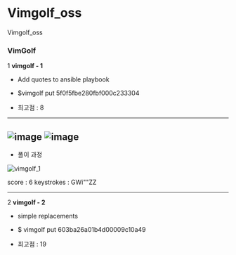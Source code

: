 # Vimgolf_oss
Vimgolf_oss

### VimGolf ###

1 **vimgolf - 1**

* Add quotes to ansible playbook

* $vimgolf put 5f0f5fbe280fbf000c233304

* 최고점 : 8
----------------------------------------------------
![image](https://user-images.githubusercontent.com/87855218/144703062-6228187c-2d7c-4828-83e3-f818eb169ea1.png)
![image](https://user-images.githubusercontent.com/87855218/144703068-7f81eeeb-e72c-4fa1-94af-f91c8c094676.png)
-----------------------------------------------------
* 풀이 과정 

![vimgolf_1](https://user-images.githubusercontent.com/87855218/144703128-48da5652-7e54-4839-a3bf-7be0f605f242.gif)

score : 6
keystrokes : GWi"<END>"ZZ

--------------------------------------------------------
  
2 **vimgolf - 2**
  
*  simple replacements

* $ vimgolf put 603ba26a01b4d00009c10a49

* 최고점 : 19
